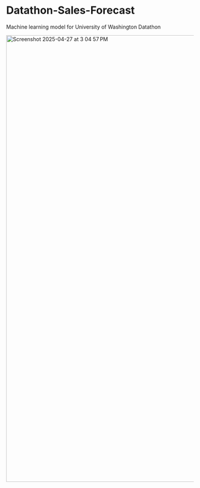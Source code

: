 # Datathon-Sales-Forecast

Machine learning model for University of Washington Datathon



<img width="1201" alt="Screenshot 2025-04-27 at 3 04 57 PM" src="https://github.com/user-attachments/assets/d2133dd5-541f-4178-abb6-ba280052442d" />

